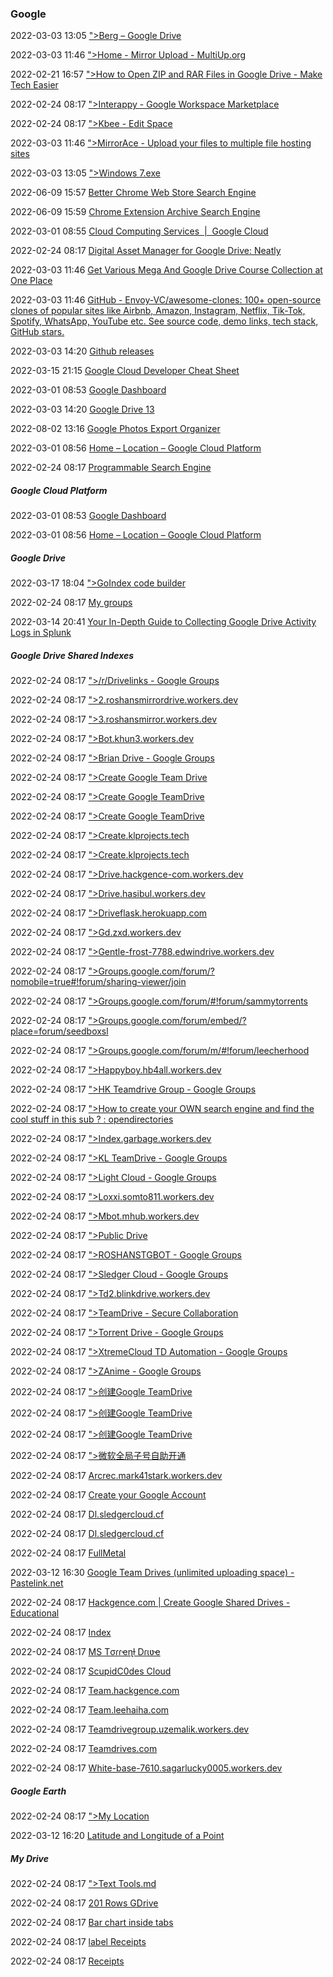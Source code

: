 ###  Google

2022-03-03 13:05 [&quot;&gt;Berg – Google Drive](https://drive.google.com/drive/folders/16RI16Bq875K14DsZSTxf0twRC6HAYgKG)

2022-03-03 11:46 [&quot;&gt;Home - Mirror Upload - MultiUp.org](https://multiup.eu/)

2022-02-21 16:57 [&quot;&gt;How to Open ZIP and RAR Files in Google Drive - Make Tech Easier](https://www.google.com/amp/s/www.maketecheasier.com/open-zip-rar-files-google-drive/%3Famp)

2022-02-24 08:17 [&quot;&gt;Interappy - Google Workspace Marketplace](https://workspace.google.com/marketplace/app/interappy/1054213917544)

2022-02-24 08:17 [&quot;&gt;Kbee - Edit Space](https://dashboard.kbee.app/QXrR7frsKnYjjwRXYDdr/spaces/PUdvdTb9JfhoJ6tyZkiq?p=)

2022-03-03 11:46 [&quot;&gt;MirrorAce - Upload your files to multiple file hosting sites](https://mirrorace.com/)

2022-03-03 13:05 [&quot;&gt;Windows 7.exe](https://drive.google.com/file/d/1Dn1AZTSljG1iNFvPzqHwHHSDORElcIGl/edit)

2022-06-09 15:57 [Better Chrome Web Store Search Engine](https://cse.google.com/cse?cx=006205189065513216365:pn3lumi80ne)

2022-06-09 15:59 [Chrome Extension Archive Search Engine](https://cse.google.com/cse?cx=000501358716561852263:h-5uyshsclq)

2022-03-01 08:55 [Cloud Computing Services  |  Google Cloud](https://cloud.google.com/)

2022-02-24 08:17 [Digital Asset Manager for Google Drive: Neatly](https://www.useneatly.com/?ref=producthunt)

2022-03-03 11:46 [Get Various Mega And Google Drive Course Collection at One Place](https://duforum.in/t/get-various-mega-and-google-drive-course-collection-at-one-place/21624)

2022-03-03 11:46 [GitHub - Envoy-VC/awesome-clones: 100+ open-source clones of popular sites like Airbnb, Amazon, Instagram, Netflix, Tik-Tok, Spotify, WhatsApp, YouTube etc. See source code, demo links, tech stack, GitHub stars.](https://github.com/Envoy-VC/awesome-clones)

2022-03-03 14:20 [Github releases](https://somsubhra.com/github-release-stats)

2022-03-15 21:15 [Google Cloud Developer Cheat Sheet](https://googlecloudcheatsheet.withgoogle.com/)

2022-03-01 08:53 [Google Dashboard](https://accounts.google.com/v3/signin/identifier?dsh=S537489202%3A1659825173023039&continue=https%3A%2F%2Fmyaccount.google.com%2Fgeneral-light&followup=https%3A%2F%2Fmyaccount.google.com%2Fgeneral-light&osid=1&passive=1209600&flowName=WebLiteSignIn&flowEntry=ServiceLogin&ifkv=AQN2RmUJwDcY57q-XeULbZT3o-3PGB2M-lSQJ-1Goo40zcLi0iUBZntKuIPyJo5LoKYec6CgVcli)

2022-03-03 14:20 [Google Drive 13](https://accounts.google.com/v3/signin/identifier?dsh=S-872258173%3A1659824362448175&continue=https%3A%2F%2Fdrive.google.com%2Fdrive%2Fmy-drive&followup=https%3A%2F%2Fdrive.google.com%2Fdrive%2Fmy-drive&passive=1209600&service=wise&flowName=WebLiteSignIn&flowEntry=ServiceLogin&ifkv=AQN2RmXnLZKIO-Rs4ORWzwht3DtIW8GBedvj3xPGr6dJjuJHAZCVfE6NCGhJ75wCfDXOvvxZQKxiVw)

2022-08-02 13:16 [Google Photos Export Organizer](https://alamantus.github.io/GooglePhotosExportOrganizer/)

2022-03-01 08:56 [Home – Location – Google Cloud Platform](https://accounts.google.com/v3/signin/identifier?dsh=S319793760%3A1659825172764947&continue=https%3A%2F%2Fconsole.cloud.google.com%2Fhome%2Fdashboard%3Fproject%3Dlocation-336402&followup=https%3A%2F%2Fconsole.cloud.google.com%2Fhome%2Fdashboard%3Fproject%3Dlocation-336402&osid=1&passive=1209600&service=cloudconsole&flowName=WebLiteSignIn&flowEntry=ServiceLogin&ifkv=AQN2RmXV5HC3HzFukQiWH0AxOlYCfcO-5OtJac2F8YpTKGzFtjhky-XdjUHua9qcHn0lk8TqN3AQqw)

2022-02-24 08:17 [Programmable Search Engine](https://cse.google.com/cse?cx=87fbaa5440fa3e4dd)

#####  Google Cloud Platform

2022-03-01 08:53 [Google Dashboard](https://accounts.google.com/v3/signin/identifier?dsh=S2030299146%3A1659824348938667&continue=https%3A%2F%2Fmyaccount.google.com%2Fgeneral-light&followup=https%3A%2F%2Fmyaccount.google.com%2Fgeneral-light&osid=1&passive=1209600&flowName=WebLiteSignIn&flowEntry=ServiceLogin&ifkv=AQN2RmW4guKNdICvtVjFJgm-U2Q4-AhP9Efa6GtU_WoJIN70Xz0gJg-sIl6Bw-Ujvtc7Z429S4dnWQ)

2022-03-01 08:56 [Home – Location – Google Cloud Platform](https://accounts.google.com/v3/signin/identifier?dsh=S-771585683%3A1659824348880321&continue=https%3A%2F%2Fconsole.cloud.google.com%2Fhome%2Fdashboard%3Fproject%3Dlocation-336402&followup=https%3A%2F%2Fconsole.cloud.google.com%2Fhome%2Fdashboard%3Fproject%3Dlocation-336402&osid=1&passive=1209600&service=cloudconsole&flowName=WebLiteSignIn&flowEntry=ServiceLogin&ifkv=AQN2RmUxbPG3gEjSspeSwTveqqA4_GfPX2sr_U-wGXO8k-4SZj1nf3M0Flq2jrQ1VfG2X3Z82Zohaw)



#####  Google Drive

2022-03-17 18:04 [&quot;&gt;GoIndex code builder](https://goindex.glitch.me/)

2022-02-24 08:17 [My groups](https://accounts.google.com/v3/signin/identifier?dsh=S889708858%3A1659824349263744&continue=https%3A%2F%2Fgroups.google.com%2Fu%2F1%2Fmy-groups&followup=https%3A%2F%2Fgroups.google.com%2Fu%2F1%2Fmy-groups&osid=1&passive=1209600&flowName=WebLiteSignIn&flowEntry=ServiceLogin&ifkv=AQN2RmW3-DCabsDy0k1GFed5Kl5VXe4PgZO3l8AxaAQ36D8zKYKiyzOlMvAm6YEjEUCpKzsHfecz)

2022-03-14 20:41 [Your In-Depth Guide to Collecting Google Drive Activity Logs in Splunk](https://securityboulevard.com/2020/10/your-in-depth-guide-to-collecting-google-drive-activity-logs-in-splunk/)



#####  Google Drive Shared Indexes

2022-02-24 08:17 [&quot;&gt;/r/Drivelinks - Google Groups](https://groups.google.com/g/rdrivelinks)

2022-02-24 08:17 [&quot;&gt;2.roshansmirrordrive.workers.dev](https://2.roshansmirrordrive.workers.dev/)

2022-02-24 08:17 [&quot;&gt;3.roshansmirror.workers.dev](https://3.roshansmirror.workers.dev/)

2022-02-24 08:17 [&quot;&gt;Bot.khun3.workers.dev](https://bot.khun3.workers.dev/)

2022-02-24 08:17 [&quot;&gt;Brian Drive - Google Groups](https://groups.google.com/g/brian-drive)

2022-02-24 08:17 [&quot;&gt;Create Google Team Drive](https://teamdrive.mfoxx.workers.dev/)

2022-02-24 08:17 [&quot;&gt;Create Google TeamDrive](https://team.isumit.workers.dev/)

2022-02-24 08:17 [&quot;&gt;Create Google TeamDrive](https://white-limit-b897.kfuentes.workers.dev/)

2022-02-24 08:17 [&quot;&gt;Create.klprojects.tech](https://ww25.create.klprojects.tech/?subid1=20210831-0830-5614-b078-5fb3a8ccef78)

2022-02-24 08:17 [&quot;&gt;Create.klprojects.tech](http://ww25.create.klprojects.tech/?subid1=20220807-0819-1218-82d6-eb89ca3227b8)

2022-02-24 08:17 [&quot;&gt;Drive.hackgence-com.workers.dev](https://drive.hackgence-com.workers.dev/)

2022-02-24 08:17 [&quot;&gt;Drive.hasibul.workers.dev](https://drive.hasibul.workers.dev/)

2022-02-24 08:17 [&quot;&gt;Driveflask.herokuapp.com](https://driveflask.herokuapp.com/)

2022-02-24 08:17 [&quot;&gt;Gd.zxd.workers.dev](https://gd.zxd.workers.dev/)

2022-02-24 08:17 [&quot;&gt;Gentle-frost-7788.edwindrive.workers.dev](https://gentle-frost-7788.edwindrive.workers.dev/)

2022-02-24 08:17 [&quot;&gt;Groups.google.com/forum/?nomobile=true#!forum/sharing-viewer/join](https://groups.google.com/forum?nomobile=true#!forum/sharing-viewer/join)

2022-02-24 08:17 [&quot;&gt;Groups.google.com/forum/#!forum/sammytorrents](https://groups.google.com/forum#!forum/sammytorrents)

2022-02-24 08:17 [&quot;&gt;Groups.google.com/forum/embed/?place=forum/seedboxsl](https://groups.google.com/forum/embed?place=forum%2Fseedboxsl)

2022-02-24 08:17 [&quot;&gt;Groups.google.com/forum/m/#!forum/leecherhood](https://groups.google.com/forum/m#!forum/leecherhood)

2022-02-24 08:17 [&quot;&gt;Happyboy.hb4all.workers.dev](https://happyboy.hb4all.workers.dev/)

2022-02-24 08:17 [&quot;&gt;HK Teamdrive Group - Google Groups](https://groups.google.com/g/hkteamdrive1group)

2022-02-24 08:17 [&quot;&gt;How to create your OWN search engine and find the cool stuff in this sub ? : opendirectories](https://www.reddit.com/comments/d3w2fu)

2022-02-24 08:17 [&quot;&gt;Index.garbage.workers.dev](https://index.garbage.workers.dev/)

2022-02-24 08:17 [&quot;&gt;KL TeamDrive - Google Groups](https://groups.google.com/g/kl-teamdrive)

2022-02-24 08:17 [&quot;&gt;Light Cloud - Google Groups](https://groups.google.com/g/lightz-cloud)

2022-02-24 08:17 [&quot;&gt;Loxxi.somto811.workers.dev](https://loxxi.somto811.workers.dev/)

2022-02-24 08:17 [&quot;&gt;Mbot.mhub.workers.dev](https://mbot.mhub.workers.dev/)

2022-02-24 08:17 [&quot;&gt;Public Drive](https://one.publicdrive.workers.dev/0:/)

2022-02-24 08:17 [&quot;&gt;ROSHANSTGBOT - Google Groups](https://groups.google.com/g/roshanstgbot)

2022-02-24 08:17 [&quot;&gt;Sledger Cloud - Google Groups](https://groups.google.com/g/team-drive99)

2022-02-24 08:17 [&quot;&gt;Td2.blinkdrive.workers.dev](https://td2.blinkdrive.workers.dev/)

2022-02-24 08:17 [&quot;&gt;TeamDrive - Secure Collaboration](https://synqion.com/)

2022-02-24 08:17 [&quot;&gt;Torrent Drive - Google Groups](https://groups.google.com/g/torrent-drive)

2022-02-24 08:17 [&quot;&gt;XtremeCloud TD Automation - Google Groups](https://groups.google.com/g/xtremecloud-tdgroup)

2022-02-24 08:17 [&quot;&gt;ZAnime - Google Groups](https://groups.google.com/access-error?continue=https://groups.google.com/g/zanime)

2022-02-24 08:17 [&quot;&gt;创建Google TeamDrive](https://gd.404edu.workers.dev/)

2022-02-24 08:17 [&quot;&gt;创建Google TeamDrive](https://teamdrive.xcpx.workers.dev/)

2022-02-24 08:17 [&quot;&gt;创建Google TeamDrive](https://tv.ssr.workers.dev/)

2022-02-24 08:17 [&quot;&gt;微软全局子号自助开通](https://tb.mygindex.workers.dev/)

2022-02-24 08:17 [Arcrec.mark41stark.workers.dev](https://arcrec.mark41stark.workers.dev/0:/)

2022-02-24 08:17 [Create your Google Account](https://accounts.google.com/signup/v2?biz=false&continue=https%3A%2F%2Fmail.google.com%2Fmail&dsh=S-955899113%3A1611480732016624&flowEntry=SignUp&flowName=GlifWebSignIn&gmb=exp&hl=en&service=mail)

2022-02-24 08:17 [Dl.sledgercloud.cf](https://dl.sledgercloud.cf/0:)

2022-02-24 08:17 [Dl.sledgercloud.cf](https://dl.sledgercloud.cf/)

2022-02-24 08:17 [FullMetal](https://drive.fullmetal.workers.dev/0:/)

2022-03-12 16:30 [Google Team Drives (unlimited uploading space) - Pastelink.net](https://pastelink.net/2zw21)

2022-02-24 08:17 [Hackgence.com | Create Google Shared Drives - Educational](https://td.hackgence.com/)

2022-02-24 08:17 [Index](https://index.com/)

2022-02-24 08:17 [MS Tσɾɾҽɳƚ Dɾιʋҽ](https://mslist.ml/0:)

2022-02-24 08:17 [ScupidC0des Cloud](https://gd.cinemaflix.workers.dev/0:/)

2022-02-24 08:17 [Team.hackgence.com](https://team.hackgence.com/)

2022-02-24 08:17 [Team.leehaiha.com](https://team.leehaiha.com/)

2022-02-24 08:17 [Teamdrivegroup.uzemalik.workers.dev](https://teamdrivegroup.uzemalik.workers.dev/0:/)

2022-02-24 08:17 [Teamdrives.com](https://teamdrives.com/)

2022-02-24 08:17 [White-base-7610.sagarlucky0005.workers.dev](https://white-base-7610.sagarlucky0005.workers.dev/0:/)



#####  Google Earth

2022-02-24 08:17 [&quot;&gt;My Location](https://earth.google.com/web/data=MicKJQojCiExVUVsa3F1b0tPTkF6WGQxeE5jYmhfS1NfWXV5enhna1E)

2022-03-12 16:20 [Latitude and Longitude of a Point](https://itouchmap.com/?r=latlong)



#####  My Drive

2022-02-24 08:17 [&quot;&gt;Text Tools.md](https://drive.google.com/file/d/1POYaOnBtQvXk0gK7QGglkjK2uoQJ0KcW/view?usp=drivesdk)

2022-02-24 08:17 [201 Rows GDrive](https://accounts.google.com/v3/signin/identifier?dsh=S-150942193%3A1659824360711121&continue=https%3A%2F%2Fdocs.google.com%2Fspreadsheets%2Fd%2F1Foy4rfzhg4LMLwbnWBccVKSR1Vi528h4Xnh3DzZGMSc%2Fedit%3Fusp%3Ddrivesdk&followup=https%3A%2F%2Fdocs.google.com%2Fspreadsheets%2Fd%2F1Foy4rfzhg4LMLwbnWBccVKSR1Vi528h4Xnh3DzZGMSc%2Fedit%3Fusp%3Ddrivesdk&ltmpl=sheets&osid=1&passive=1209600&service=wise&flowName=WebLiteSignIn&flowEntry=ServiceLogin&ifkv=AQN2RmXuG4CUn18lak-iEAyaL4R6EwuYSnoRu1LH4bkKB89WhqaeTe_eNq3QuBbEOonmY13t0WO6Bw)

2022-02-24 08:17 [Bar chart inside tabs](https://drive.google.com/file/d/1Fd-V0ulSiNGL9og_5H74VzNrsCVkbrwE/view?usp=drivesdk)

2022-02-24 08:17 [label Receipts](https://docs.google.com/spreadsheets/d/1hOq8cTL_hno63bcjcnmL_uuoRGTqkXR4B5i5Girn00w/edit?usp=drivesdk)

2022-02-24 08:17 [Receipts](https://docs.google.com/spreadsheets/d/1aHGuXX7S2NNCTJqE1WW44Xk2xNzxnNgIJLHYONA3Y_A/edit?usp=drivesdk)



